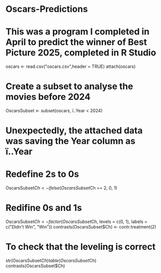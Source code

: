 # Oscars-Predictions
# This was a program I completed in April to predict the winner of Best Picture 2025, completed in R Studio

oscars <- read.csv("oscars.csv",header = TRUE) 
attach(oscars) 
# Create a subset to analyse the movies before 2024 
OscarsSubset <- subset(oscars, ï..Year < 2024) 
# Unexpectedly, the attached data was saving the Year column as ï..Year 

# Redefine 2s to 0s 
OscarsSubset$Ch <- ifelse(OscarsSubset$Ch == 2, 0, 1) 
# Redifine 0s and 1s 
OscarsSubset$Ch <- factor(OscarsSubset$Ch, levels = c(0, 1), labels = c("Didn't Win", "Win")) 
contrasts(OscarsSubset$Ch) <- contr.treatment(2) 
 
# To check that the leveling is correct 
str(OscarsSubset$Ch) 
table(OscarsSubset$Ch)  
contrasts(OscarsSubset$Ch) 
